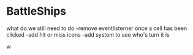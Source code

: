 # BattleShips


what do we still need to do
 -remove eventlisterner once a cell has been clicked
 -add hit or miss icons
 -add system to see who's turn it is 



w
